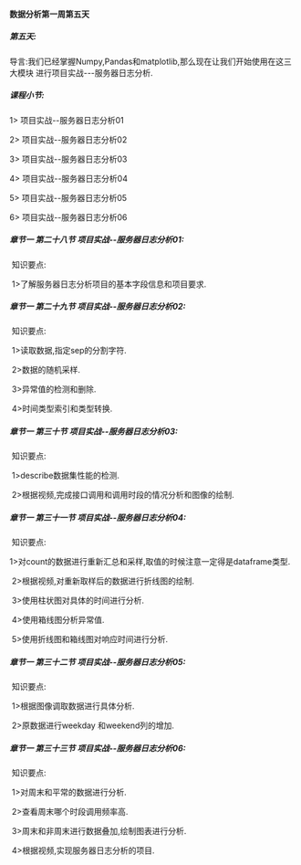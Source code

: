 #### 数据分析第一周第五天

##### **第五天:** 

导言:我们已经掌握Numpy,Pandas和matplotlib,那么现在让我们开始使用在这三大模块 进行项目实战---服务器日志分析.

##### **课程小节:**  

1> 项目实战--服务器日志分析01

2> 项目实战--服务器日志分析02

3> 项目实战--服务器日志分析03

4>  项目实战--服务器日志分析04

5>  项目实战--服务器日志分析05

6>  项目实战--服务器日志分析06

##### **章节一  第二十八节  项目实战--服务器日志分析01:**

​    知识要点:

​        1>了解服务器日志分析项目的基本字段信息和项目要求.

##### **章节一  第二十九节  项目实战--服务器日志分析02:**

​    知识要点:

​        1>读取数据,指定sep的分割字符.

​        2>数据的随机采样.

​        3>异常值的检测和删除.

​        4>时间类型索引和类型转换.

##### **章节一  第三十节  项目实战--服务器日志分析03:**

​    知识要点:

​        1>describe数据集性能的检测.

​        2>根据视频,完成接口调用和调用时段的情况分析和图像的绘制.

##### **章节一  第三十一节  项目实战--服务器日志分析04:**

​    知识要点:

​        1>对count的数据进行重新汇总和采样,取值的时候注意一定得是dataframe类型.

​        2>根据视频,对重新取样后的数据进行折线图的绘制.

​        3>使用柱状图对具体的时间进行分析.

​        4>使用箱线图分析异常值.

​        5>使用折线图和箱线图对响应时间进行分析.

##### **章节一  第三十二节  项目实战--服务器日志分析05:**

​    知识要点:

​        1>根据图像调取数据进行具体分析.

​        2>原数据进行weekday 和weekend列的增加.

##### **章节一  第三十三节  项目实战--服务器日志分析06:**

​    知识要点:

​        1>对周末和平常的数据进行分析.

​        2>查看周末哪个时段调用频率高.

​        3>周末和非周末进行数据叠加,绘制图表进行分析.

​        4>根据视频,实现服务器日志分析的项目.  